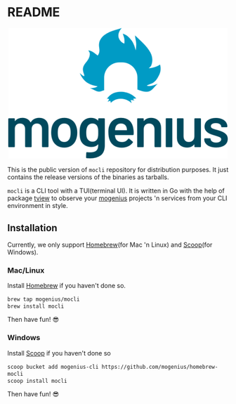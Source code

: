 # README

<p align="center">
  <img src="assets/logo.png" alt="drawing" width="500"/>
</p>

This is the public version of `mocli` repository for distribution purposes. It just contains the release versions of the binaries as tarballs.

`mocli` is a CLI tool with a TUI(terminal UI). It is written in Go with the help of package [tview](https://github.com/rivo/tview) to observe your [mogenius](https://mogenius.com/) projects 'n services from your CLI environment in style.

## Installation

Currently, we only support [Homebrew](https://brew.sh/)(for Mac 'n Linux) and [Scoop](https://scoop.sh/)(for Windows).

### Mac/Linux
Install [Homebrew](https://brew.sh/) if you haven't done so.

```
brew tap mogenius/mocli
brew install mocli
```

Then have fun! 😎

### Windows

Install [Scoop](https://scoop.sh/) if you haven't done so

```
scoop bucket add mogenius-cli https://github.com/mogenius/homebrew-mocli
scoop install mocli
```

Then have fun! 😎
